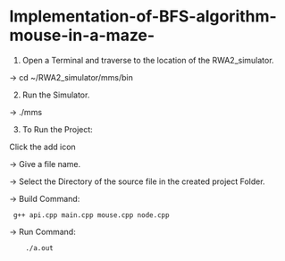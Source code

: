 # Implementation-of-BFS-algorithm-mouse-in-a-maze-


1. Open a Terminal and traverse to the location of the RWA2_simulator.

→ cd ~/RWA2_simulator/mms/bin

2. Run the Simulator.

→ ./mms

3. To Run the Project:
 
Click the add icon 

→ Give a file name.

→ Select the Directory of the source file in the created project Folder.

→ Build Command:

     g++ api.cpp main.cpp mouse.cpp node.cpp 

→ Run Command: 
        
        ./a.out
